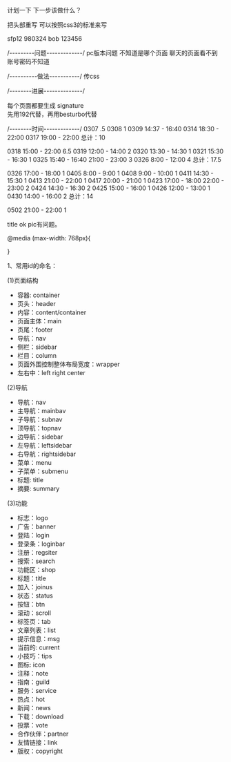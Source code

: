 计划一下 下一步该做什么？

把头部重写 可以按照css3的标准来写

sfp12  980324
bob    123456

/---------问题-------------/
pc版本问题 不知道是哪个页面
聊天的页面看不到
账号密码不知道


/----------做法-----------/
传css






/--------进展--------------/

每个页面都要生成 signature  
  先用192代替，再用besturbo代替


/--------时间-------------/
0307 .5
0308 1
0309 14:37 - 16:40
0314 18:30 - 22:00
0317 19:00 - 22:00
总计：10

0318 15:00 - 22:00 6.5
0319 12:00 - 14:00 2
0320 13:30 - 14:30 1
0321 15:30 - 16:30 1
0325 15:40 - 16:40 21:00 - 23:00 3
0326 8:00  - 12:00 4 
总计：17.5

0326 17:00 - 18:00 1
0405 8:00 - 9:00 1
0408 9:00 - 10:00 1
0411 14:30 - 15:30 1
0413 21:00 - 22:00 1
0417 20:00 - 21:00 1
0423 17:00 - 18:00 22:00 - 23:00 2
0424 14:30 - 16:30 2
0425 15:00 - 16:00 1
0426 12:00 - 13:00 1
0430 14:00 - 16:00 2
总计：14

0502 21:00 - 22:00 1


title ok 
pic有问题。






@media (max-width: 768px){
  
}

1、常用id的命名：

(1)页面结构

- 容器: container
- 页头：header
- 内容：content/container
- 页面主体：main
- 页尾：footer
- 导航：nav
- 侧栏：sidebar
- 栏目：column
- 页面外围控制整体布局宽度：wrapper
- 左右中：left right center

(2)导航


- 导航：nav
- 主导航：mainbav
- 子导航：subnav
- 顶导航：topnav
- 边导航：sidebar
- 左导航：leftsidebar
- 右导航：rightsidebar
- 菜单：menu
- 子菜单：submenu
- 标题: title
- 摘要: summary

(3)功能


- 标志：logo
- 广告：banner
- 登陆：login
- 登录条：loginbar
- 注册：regsiter
- 搜索：search
- 功能区：shop
- 标题：title
- 加入：joinus
- 状态：status
- 按钮：btn
- 滚动：scroll
- 标签页：tab
- 文章列表：list
- 提示信息：msg
- 当前的: current
- 小技巧：tips
- 图标: icon
- 注释：note
- 指南：guild
- 服务：service
- 热点：hot
- 新闻：news
- 下载：download
- 投票：vote
- 合作伙伴：partner
- 友情链接：link
- 版权：copyright